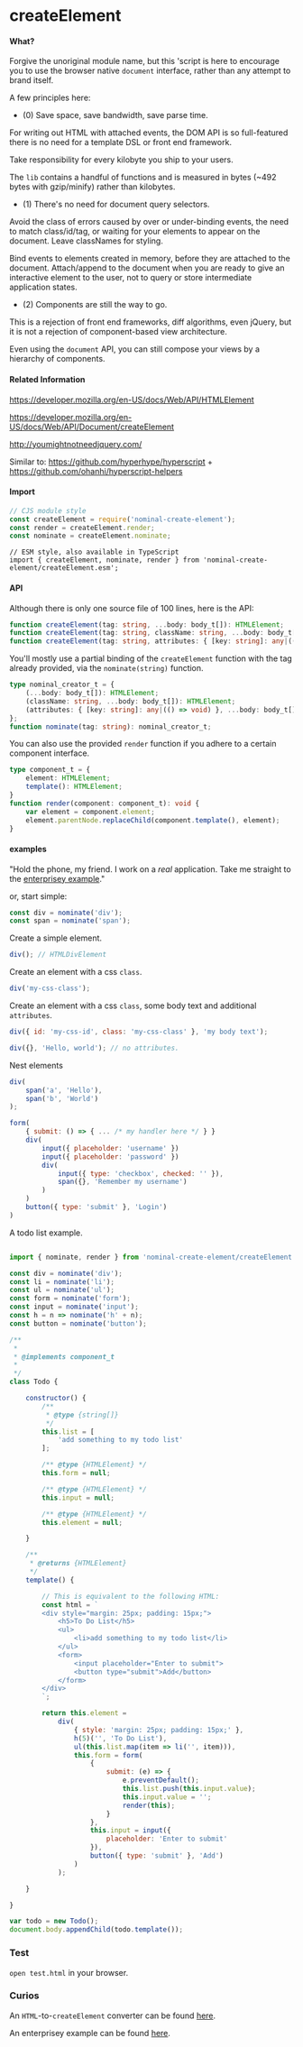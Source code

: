# createElement

#### What?

Forgive the unoriginal module name, but this 'script is here to encourage you to use the browser native `document` interface,
rather than any attempt to brand itself.

A few principles here:

- (0) Save space, save bandwidth, save parse time.

For writing out HTML with attached events, the DOM API is so full-featured
there is no need for a template DSL or front end framework.

Take responsibility for every kilobyte you ship to your users.

The `lib` contains a handful of functions and is measured in bytes (~492 bytes with gzip/minify) rather than kilobytes.

- (1) There's no need for document query selectors.

Avoid the class of errors caused by over or under-binding events, the need to match class/id/tag, or waiting
for your elements to appear on the document. Leave classNames for styling.

Bind events to elements created in memory, before they are attached to the document. Attach/append to the document
when you are ready to give an interactive element to the user, not to query or store intermediate application states.

- (2) Components are still the way to go.

This is a rejection of front end frameworks, diff algorithms, even jQuery, but it is not a rejection of
component-based view architecture.

Even using the `document` API, you can still compose your views by a hierarchy of components.


#### Related Information

https://developer.mozilla.org/en-US/docs/Web/API/HTMLElement

https://developer.mozilla.org/en-US/docs/Web/API/Document/createElement

http://youmightnotneedjquery.com/

Similar to: https://github.com/hyperhype/hyperscript + https://github.com/ohanhi/hyperscript-helpers


#### Import

```js
// CJS module style
const createElement = require('nominal-create-element');
const render = createElement.render;
const nominate = createElement.nominate;
```

```
// ESM style, also available in TypeScript
import { createElement, nominate, render } from 'nominal-create-element/createElement.esm';
```

#### API

Although there is only one source file of 100 lines, here is the API:

```ts
function createElement(tag: string, ...body: body_t[]): HTMLElement;
function createElement(tag: string, className: string, ...body: body_t[]): HTMLElement;
function createElement(tag: string, attributes: { [key: string]: any|(() => void) }, ...body: body_t[]): HTMLElement;
```

You'll mostly use a partial binding of the `createElement` function with the tag already provided, via the
`nominate(string)` function.

```ts
type nominal_creator_t = {
    (...body: body_t[]): HTMLElement;
    (className: string, ...body: body_t[]): HTMLElement;
    (attributes: { [key: string]: any|(() => void) }, ...body: body_t[]): HTMLElement;
};
function nominate(tag: string): nominal_creator_t;
```

You can also use the provided `render` function if you adhere to a certain component interface.

```ts
type component_t = {
    element: HTMLElement;
    template(): HTMLElement;
}
function render(component: component_t): void {
    var element = component.element;
    element.parentNode.replaceChild(component.template(), element);
}
```

#### examples

"Hold the phone, my friend. I work on a _real_ application. Take me straight to the [enterprisey example](./curiosities/enterprisey-example)."

or, start simple:

```js
const div = nominate('div');
const span = nominate('span');
```

Create a simple element.

```js
div(); // HTMLDivElement
```

Create an element with a css `class`.

```js
div('my-css-class');
```

Create an element with a css `class`, some body text and additional `attributes`.

```js
div({ id: 'my-css-id', class: 'my-css-class' }, 'my body text');
```

```js
div({}, 'Hello, world'); // no attributes.

```

Nest elements

```js
div(
    span('a', 'Hello'),
    span('b', 'World')
);
```

```js
form(
    { submit: () => { ... /* my handler here */ } }
    div(
        input({ placeholder: 'username' })
        input({ placeholder: 'password' })
        div(
            input({ type: 'checkbox', checked: '' }),
            span({}, 'Remember my username')
        )
    )
    button({ type: 'submit' }, 'Login')
)
```

A todo list example.

```js

import { nominate, render } from 'nominal-create-element/createElement.esm';

const div = nominate('div');
const li = nominate('li');
const ul = nominate('ul');
const form = nominate('form');
const input = nominate('input');
const h = n => nominate('h' + n);
const button = nominate('button');

/**
 *
 * @implements component_t
 *
 */
class Todo {

    constructor() {
        /**
         * @type {string[]}
         */
        this.list = [
            'add something to my todo list'
        ];

        /** @type {HTMLElement} */
        this.form = null;

        /** @type {HTMLElement} */
        this.input = null;

        /** @type {HTMLElement} */
        this.element = null;

    }

    /**
     * @returns {HTMLElement}
     */
    template() {

        // This is equivalent to the following HTML:
        const html = `
        <div style="margin: 25px; padding: 15px;">
            <h5>To Do List</h5>
            <ul>
                <li>add something to my todo list</li>
            </ul>
            <form>
                <input placeholder="Enter to submit">
                <button type="submit">Add</button>
            </form>
        </div>
        `;

        return this.element =
            div(
                { style: 'margin: 25px; padding: 15px;' },
                h(5)('', 'To Do List'),
                ul(this.list.map(item => li('', item))),
                this.form = form(
                    {
                        submit: (e) => {
                            e.preventDefault();
                            this.list.push(this.input.value);
                            this.input.value = '';
                            render(this);
                        }
                    },
                    this.input = input({
                        placeholder: 'Enter to submit'
                    }),
                    button({ type: 'submit' }, 'Add')
                )
            );

    }

}

var todo = new Todo();
document.body.appendChild(todo.template());

```
### Test

`open test.html` in your browser.

### Curios

An `HTML`-to-`createElement` converter can be found [here](/curiosities/html-converter).

An enterprisey example can be found [here](/curiosities/enterprisey-example).
